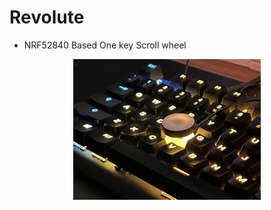 # Revolute
- NRF52840 Based One key Scroll wheel
<p align="center"><img src="./Misc/Pictures/Revolute-On_Keyboard.png" width="300px"></p>
